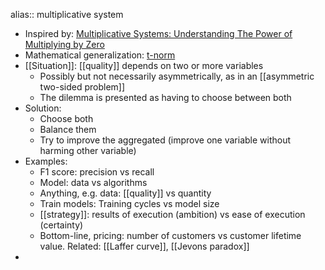 alias:: multiplicative system

- Inspired by: [Multiplicative Systems: Understanding The Power of Multiplying by Zero](https://fs.blog/multiplicative-systems/)
- Mathematical generalization: [t-norm](https://en.wikipedia.org/wiki/T-norm)
- [[Situation]]: [[quality]] depends on two or more variables
  * Possibly but not necessarily asymmetrically, as in an [[asymmetric two-sided problem]]
  * The dilemma is presented as having to choose between both
- Solution:
  * Choose both
  * Balance them
  * Try to improve the aggregated (improve one variable without harming other variable)
- Examples:
  * F1 score: precision vs recall
  * Model: data vs algorithms
  * Anything, e.g. data: [[quality]] vs quantity
  * Train models: Training cycles vs model size
  * [[strategy]]: results of execution (ambition) vs ease of execution (certainty)
  * Bottom-line, pricing: number of customers vs customer lifetime value. Related: [[Laffer curve]], [[Jevons paradox]]
-